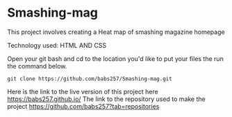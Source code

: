 # Smashing-mag
This project involves creating a Heat map of smashing magazine homepage

Technology used:
HTML AND CSS

Open your git bash and cd to the location you'd like to put your files the run the command below.

    git clone https://github.com/babs257/Smashing-mag.git

Here is the link to the live version of this project here
 https://babs257.github.io/
 The link to the repository used to make the project
 https://github.com/babs257?tab=repositories